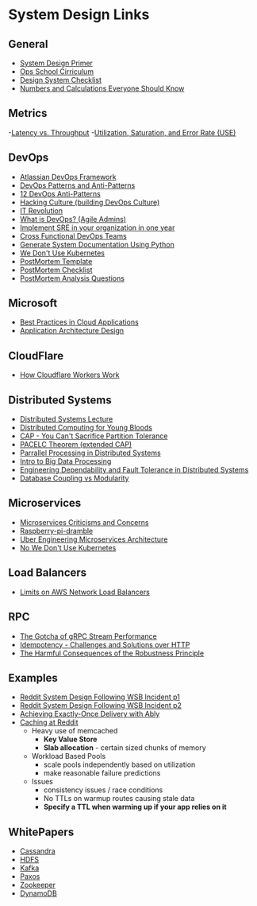 # System Design Links #

## General ##

- [System Design Primer](https://github.com/donnemartin/system-design-primer)
- [Ops School Cirriculum](https://www.opsschool.org/)
- [Design System Checklist](https://www.designsystemchecklist.com/)
- [Numbers and Calculations Everyone Should Know](http://www.cs.cornell.edu/projects/ladis2009/talks/dean-keynote-ladis2009.pdf) 

## Metrics ##

-[Latency vs. Throughput](https://blog.danslimmon.com/2019/03/25/latency-and-throughput-optimized-clusters-under-load/)
-[Utilization, Saturation, and Error Rate (USE)](https://brendangregg.com/usemethod.html)

## DevOps ##

- [Atlassian DevOps Framework](https://www.atlassian.com/devops/frameworks)
- [DevOps Patterns and Anti-Patterns](http://web.devopstopologies.com/)
- [12 DevOps Anti-Patterns](https://www.devopsgroup.com/blog/twelve-devops-anti-patterns/)
- [Hacking Culture (building DevOps Culture)](https://www.slideshare.net/jesserobbins/cloud-expo-jesserobbinsopscode20130129b)
- [IT Revolution](https://itrevolution.com/)
- [What is DevOps? (Agile Admins)](https://theagileadmin.com/what-is-devops/)
- [Implement SRE in your organization in one year](https://medium.com/site-reliability-engineering-leadership/how-to-implement-sre-in-your-organization-f103b30b1747) 
- [Cross Functional DevOps Teams](https://caylent.com/devops-handbook-part-2-defining-devops-teams)
- [Generate System Documentation Using Python](https://github.com/mingrammer/diagrams)
- [We Don't Use Kubernetes](https://ably.com/blog/no-we-dont-use-kubernetes)
- [PostMortem Template](https://postmortems.pagerduty.com/resources/post_mortem_template/)
- [PostMortem Checklist](https://postmortems.pagerduty.com/resources/checklist/)
- [PostMortem Analysis Questions](https://postmortems.pagerduty.com/resources/analysis/)
  
## Microsoft ##

- [Best Practices in Cloud Applications](https://docs.microsoft.com/en-us/azure/architecture/best-practices/index-best-practices)
- [Application Architecture Design](https://docs.microsoft.com/en-us/azure/architecture/guide/)

## CloudFlare ##

- [How Cloudflare Workers Work](https://developers.cloudflare.com/workers/learning/how-workers-works)

## Distributed Systems ##

- [Distributed Systems Lecture](https://www.youtube.com/playlist?list=PLeKd45zvjcDFUEv_ohr_HdUFe97RItdiB)
- [Distributed Computing for Young Bloods](https://www.somethingsimilar.com/2013/01/14/notes-on-distributed-systems-for-young-bloods/)
- [CAP - You Can't Sacrifice Partition Tolerance](https://codahale.com/you-cant-sacrifice-partition-tolerance/)
- [PACELC Theorem (extended CAP)](https://en.wikipedia.org/wiki/PACELC_theorem)
- [Parrallel Processing in Distributed Systems](https://heather.miller.am/teaching/cs212/slides/week19-scaled.pdf)
- [Intro to Big Data Processing](http://www.eli.sdsu.edu/courses/spring20/cs696/notes/D02BigDataIntro.pdf)
- [Engineering Dependability and Fault Tolerance in Distributed Systems](https://ably.com/blog/engineering-dependability-and-fault-tolerance-in-a-distributed-system)
- [Database Coupling vs Modularity](https://ably.com/blog/realtime-and-databases-coupling-vs-modularity)

## Microservices ##

- [Microservices Criticisms and Concerns](https://en.wikipedia.org/wiki/Microservices#Criticism_and_concerns)
- [Raspberry-pi-dramble](https://github.com/geerlingguy/raspberry-pi-dramble)
- [Uber Engineering Microservices Architecture](https://eng.uber.com/microservice-architecture/)
- [No We Don't Use Kubernetes](https://ably.com/blog/no-we-dont-use-kubernetes)

## Load Balancers ##

- [Limits on AWS Network Load Balancers](https://ably.com/blog/limits-aws-network-load-balancers)

## RPC ##

- [The Gotcha of gRPC Stream Performance](https://ably.com/blog/grpc-stream-performance)
- [Idempotency - Challenges and Solutions over HTTP](https://ably.com/topic/idempotency)
- [The Harmful Consequences of the Robustness Principle](https://datatracker.ietf.org/doc/draft-iab-protocol-maintenance/)
  
## Examples ##

- [Reddit System Design Following WSB Incident p1](https://www.reddit.com/r/RedditEng/comments/o4yb4z/rwallstreetbets_incident_anthology_more_data_more/)
- [Reddit System Design Following WSB Incident p2](https://www.reddit.com/r/RedditEng/comments/o4ygp0/rwallstreetbets_incident_anthology_what_worked/)
- [Achieving Exactly-Once Delivery with Ably](https://ably.com/blog/achieving-exactly-once-message-processing-with-ably)
- [Caching at Reddit](https://redditblog.com/2017/01/17/caching-at-reddit/)
  - Heavy use of memcached
    - **Key Value Store**
    - **Slab allocation** - certain sized chunks of memory
  - Workload Based Pools
    - scale pools independently based on utilization
    - make reasonable failure predictions
  - Issues
    - consistency issues / race conditions
    - No TTLs on warmup routes causing stale data
    - **Specify a TTL when warming up if your app relies on it**

## WhitePapers ##

- [Cassandra](https://www.cs.cornell.edu/projects/ladis2009/papers/lakshman-ladis2009.pdf)
- [HDFS](https://storageconference.us/2010/Papers/MSST/Shvachko.pdf)
- [Kafka](http://notes.stephenholiday.com/Kafka.pdf)
- [Paxos](https://lamport.azurewebsites.net/pubs/paxos-simple.pdf)
- [Zookeeper](https://www.usenix.org/legacy/event/atc10/tech/full_papers/Hunt.pdf)
- [DynamoDB](https://www.cs.cornell.edu/courses/cs5414/2017fa/papers/dynamo.pdf)